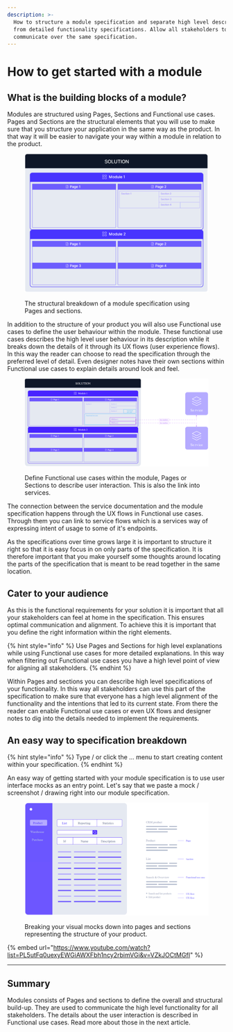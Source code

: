 ```yaml
---
description: >-
  How to structure a module specification and separate high level descriptions
  from detailed functionality specifications. Allow all stakeholders to
  communicate over the same specification.
---
```


# How to get started with a module

## What is the building blocks of a module?

Modules are structured using Pages, Sections and Functional use cases. Pages and Sections are the structural elements that you will use to make sure that you structure your application in the same way as the product. In that way it will be easier to navigate your way within a module in relation to the product.

<figure><img src="../.gitbook/assets/image (7).png" alt=""><figcaption><p>The structural breakdown of a module specification using Pages and sections.</p></figcaption></figure>

In addition to the structure of your product you will also use Functional use cases to define the user behaviour within the module. These functional use cases describes the high level user behaviour in its description while it breaks down the details of it through its UX flows (user experience flows). In this way the reader can choose to read the specification through the preferred level of detail. Even designer notes have their own sections within Functional use cases to explain details around look and feel.

<figure><img src="../.gitbook/assets/image (1) (1).png" alt=""><figcaption><p>Define Functional use cases within the module, Pages or Sections to describe user interaction. This is also the link into services.</p></figcaption></figure>

The connection between the service documentation and the module specification happens through the UX flows in Functional use cases. Through them you can link to service flows which is a services way of expressing intent of usage to some of it's endpoints.

As the specifications over time grows large it is important to structure it right so that it is easy focus in on only parts of the specification. It is therefore important that you make yourself some thoughts around locating the parts of the specification that is meant to be read together in the same location.



## Cater to your audience

As this is the functional requirements for your solution it is important that all your stakeholders can feel at home in the specification. This ensures optimal communication and alignment. To achieve this it is important that you define the right information within the right elements.&#x20;

{% hint style="info" %}
Use Pages and Sections for high level explanations while using Functional use cases for more detailed explanations. In this way when filtering out Functional use cases you have a high level point of view for aligning all stakeholders.
{% endhint %}

Within Pages and sections you can describe high level specifications of your functionality. In this way all stakeholders can use this part of the specification to make sure that everyone has a high level alignment of the functionality and the intentions that led to its current state. From there the reader can enable Functional use cases or even UX flows and designer notes to dig into the details needed to implement the requirements.



## An easy way to specification breakdown

{% hint style="info" %}
Type / or click the ... menu to start creating content within your specification.
{% endhint %}

An easy way of getting started with your module specification is to use user interface mocks as an entry point. Let's say that we paste a mock / screenshot / drawing right into our module specification.

<figure><img src="../.gitbook/assets/image (2) (1).png" alt=""><figcaption><p>Breaking your visual mocks down into pages and sections representing the structure of your product.</p></figcaption></figure>

{% embed url="https://www.youtube.com/watch?list=PL5utFq0uexyEWGiAWXFbh1ncy2rbimVGi&v=VZkJOCtMGfI" %}



***

## Summary

Modules consists of Pages and sections to define the overall and structural build-up. They are used to communicate the high level functionality for all stakeholders. The details about the user interaction is described in Functional use cases. Read more about those in the next article.
